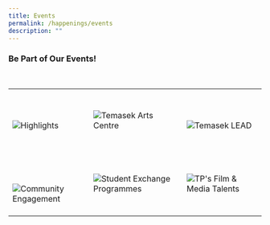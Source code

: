 ```yaml
---
title: Events
permalink: /happenings/events
description: ""
---
```

### Be Part of Our Events!

<div>
    <table>
        <tr>
            <td style="max-width:33%; vertical-align:bottom; border:none"><br>
                <a href="/events/temasek-service-excellence-awards-2022/" style="text-decoration: none">
                    <image src="/images/Headers/Highlights.png" style="display:block;margin-left:auto;margin-right:auto;" alt="Highlights">
                    </image>
                </a>
            </td>
            <td style="max-width:33%; vertical-align:bottom; border:none"><br>
                <a href="/events/temasek-arts-centre/about-tac/"     style="text-decoration: none">
                    <image src="/images/Headers/Temasek Arts Centre.png" style="display:block;margin-left:auto;margin-right:auto;" alt="Temasek Arts Centre">
                    </image>
                </a>
            </td>
            <td style="max-width:33%; vertical-align:bottom; border:none"><br>
                <a href="/events/temasek-lead/about-lead/"     style="text-decoration: none">
                    <image src="/images/Headers/Temasek LEAD.png" style="display:block;margin-left:auto;margin-right:auto;" alt="Temasek LEAD">
                    </image>
                </a>
            </td>
        </tr>
        <tr>
            <td style="max-width:33%; vertical-align:bottom; border:none"><br>
							 <a href="/events/community-engagement/campus-care-network/"     style="text-decoration: none">
                    <image src="/images/Headers/Community Engagement.png" style="display:block;margin-left:auto;margin-right:auto;" alt="Community Engagement">
											  </image>
                </a>
            </td>
            <td style="max-width:33%; vertical-align:bottom; border:none"><br>
                <a href="/cca-and-student-groups/diploma-interest-groups/school-of-applied-science/"    style="text-decoration: none">
                    <image src="/images/Headers/Student Exchange Programmes.png" style="display:block;margin-left:auto;margin-right:auto;" alt="Student Exchange Programmes">
                    </image>
                </a>
            </td>
            <td style="max-width:33%; vertical-align:bottom; border:none"><br>
							 <a href="/events/tp-film-and-media-talents/"    style="text-decoration: none">
                    <image src="/images/Headers/TP's Film & Media Talents.png" style="display:block;margin-left:auto;margin-right:auto;" alt="TP's Film & Media Talents">
                    </image>
                </a>
            </td>
        </tr>
    </table>
</div>